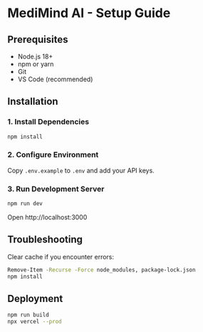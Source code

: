 # MediMind AI - Setup Guide

## Prerequisites

- Node.js 18+
- npm or yarn
- Git
- VS Code (recommended)

## Installation

### 1. Install Dependencies

```bash
npm install
```

### 2. Configure Environment

Copy `.env.example` to `.env` and add your API keys.

### 3. Run Development Server

```bash
npm run dev
```

Open http://localhost:3000

## Troubleshooting

Clear cache if you encounter errors:

```bash
Remove-Item -Recurse -Force node_modules, package-lock.json
npm install
```

## Deployment

```bash
npm run build
npx vercel --prod
```
